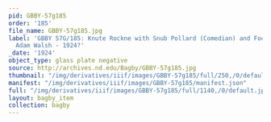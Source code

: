 ```yaml
---
pid: GBBY-57g185
order: '185'
file_name: GBBY-57g185.jpg
label: 'GBBY 57G/185: Knute Rockne with Snub Pollard (Comedian) and Football Player
  Adam Walsh - 1924?'
_date: '1924'
object_type: glass plate negative
source: http://archives.nd.edu/Bagby/GBBY-57g185.jpg
thumbnail: "/img/derivatives/iiif/images/GBBY-57g185/full/250,/0/default.jpg"
manifest: "/img/derivatives/iiif/images/GBBY-57g185/manifest.json"
full: "/img/derivatives/iiif/images/GBBY-57g185/full/1140,/0/default.jpg"
layout: bagby_item
collection: bagby
---
```

